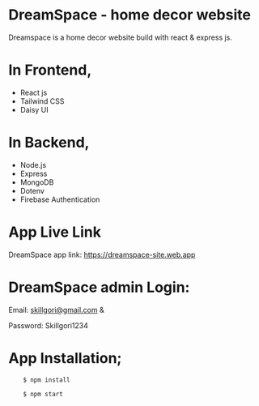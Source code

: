 # DreamSpace - home decor website

Dreamspace is a home decor website build with react & express js.

# In Frontend, 

  - React js
  - Tailwind CSS
  - Daisy UI

# In Backend, 

  - Node.js
  - Express
  - MongoDB
  - Dotenv
  - Firebase Authentication

# App Live Link

DreamSpace app link: https://dreamspace-site.web.app

# DreamSpace admin Login: 

Email: skillgori@gmail.com & 

Password: Skillgori1234

# App Installation;

```shell
    $ npm install
```

```shell
    $ npm start
```


